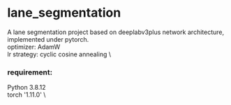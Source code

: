 # lane_segmentation
A lane segmentation project based on deeplabv3plus network architecture, implemented under pytorch.  \
optimizer: AdamW  \
lr strategy: cyclic cosine annealing \

### requirement:
Python 3.8.12  \
torch '1.11.0' \
